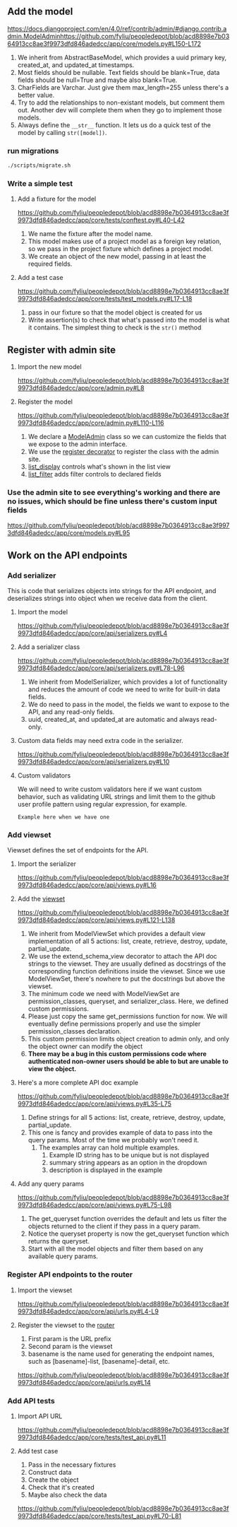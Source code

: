 ## Add the model

https://docs.djangoproject.com/en/4.0/ref/contrib/admin/#django.contrib.admin.ModelAdminhttps://github.com/fyliu/peopledepot/blob/acd8898e7b0364913cc8ae3f9973dfd846adedcc/app/core/models.py#L150-L172

1. We inherit from AbstractBaseModel, which provides a uuid primary key, created_at, and updated_at timestamps.
1. Most fields should be nullable. Text fields should be blank=True, data fields should be null=True and maybe also blank=True.
1. CharFields are Varchar. Just give them max_length=255 unless there's a better value.
1. Try to add the relationships to non-existant models, but comment them out. Another dev will complete them when they go to implement those models.
1. Always define the `__str__` function. It lets us do a quick test of the model by calling `str([model])`.

### run migrations

```bash
./scripts/migrate.sh
```

### Write a simple test

1. Add a fixture for the model

   https://github.com/fyliu/peopledepot/blob/acd8898e7b0364913cc8ae3f9973dfd846adedcc/app/core/tests/conftest.py#L40-L42

   1. We name the fixture after the model name.
   1. This model makes use of a project model as a foreign key relation, so we pass in the project fixture which defines a project model.
   1. We create an object of the new model, passing in at least the required fields.

1. Add a test case

   https://github.com/fyliu/peopledepot/blob/acd8898e7b0364913cc8ae3f9973dfd846adedcc/app/core/tests/test_models.py#L17-L18

   1. pass in our fixture so that the model object is created for us
   1. Write assertion(s) to check that what's passed into the model is what it contains. The simplest thing to check is the `str()` method

## Register with admin site

1. Import the new model

   https://github.com/fyliu/peopledepot/blob/acd8898e7b0364913cc8ae3f9973dfd846adedcc/app/core/admin.py#L8

1. Register the model

   https://github.com/fyliu/peopledepot/blob/acd8898e7b0364913cc8ae3f9973dfd846adedcc/app/core/admin.py#L110-L116

   1. We declare a [ModelAdmin](https://docs.djangoproject.com/en/4.0/ref/contrib/admin/#django.contrib.admin.ModelAdmin) class so we can customize the fields that we expose to the admin interface.
   1. We use the [register decorator](https://docs.djangoproject.com/en/4.0/ref/contrib/admin/#django.contrib.admin.register) to register the class with the admin site.
   1. [list_display](https://docs.djangoproject.com/en/4.0/ref/contrib/admin/#django.contrib.admin.ModelAdmin.list_display) controls what's shown in the list view
   1. [list_filter](https://docs.djangoproject.com/en/4.0/ref/contrib/admin/#django.contrib.admin.ModelAdmin.list_filter) adds filter controls to declared fields

### Use the admin site to see everything's working and there are no issues, which should be fine unless there's custom input fields

   https://github.com/fyliu/peopledepot/blob/acd8898e7b0364913cc8ae3f9973dfd846adedcc/app/core/models.py#L95

## Work on the API endpoints

### Add serializer

This is code that serializes objects into strings for the API endpoint, and deserializes strings into object when we receive data from the client.

1. Import the model

   https://github.com/fyliu/peopledepot/blob/acd8898e7b0364913cc8ae3f9973dfd846adedcc/app/core/api/serializers.py#L4

1. Add a serializer class

   https://github.com/fyliu/peopledepot/blob/acd8898e7b0364913cc8ae3f9973dfd846adedcc/app/core/api/serializers.py#L78-L96

   1. We inherit from ModelSerializer, which provides a lot of functionality and reduces the amount of code we need to write for built-in data fields.
   1. We do need to pass in the model, the fields we want to expose to the API, and any read-only fields.
   1. uuid, created_at, and updated_at are automatic and always read-only.

1. Custom data fields may need extra code in the serializer.

   https://github.com/fyliu/peopledepot/blob/acd8898e7b0364913cc8ae3f9973dfd846adedcc/app/core/api/serializers.py#L10

1. Custom validators

   We will need to write custom validators here if we want custom behavior, such as validating URL strings and limit them to the github user profile pattern using regular expression, for example.

   ```text
   Example here when we have one
   ```

### Add viewset

Viewset defines the set of endpoints for the API.

1. Import the serializer

   https://github.com/fyliu/peopledepot/blob/acd8898e7b0364913cc8ae3f9973dfd846adedcc/app/core/api/views.py#L16

1. Add the [viewset](https://www.django-rest-framework.org/api-guide/viewsets/)

   https://github.com/fyliu/peopledepot/blob/acd8898e7b0364913cc8ae3f9973dfd846adedcc/app/core/api/views.py#L121-L138

   1. We inherit from ModelViewSet which provides a default view implementation of all 5 actions: list, create, retrieve, destroy, update, partial_update.
   1. We use the extend_schema_view decorator to attach the API doc strings to the viewset. They are usually defined as docstrings of the corresponding function definitions inside the viewset. Since we use ModelViewSet, there's nowhere to put the docstrings but above the viewset.
   1. The minimum code we need with ModelViewSet are permission_classes, queryset, and serializer_class. Here, we defined custom permissions.
   1. Please just copy the same get_permissions function for now. We will eventually define permissions properly and use the simpler permission_classes declaration.
   1. This custom permission limits object creation to admin only, and only the object owner can modify the object
   1. **There may be a bug in this custom permissions code where authenticated non-owner users should be able to but are unable to view the object.**

1. Here's a more complete API doc example

   https://github.com/fyliu/peopledepot/blob/acd8898e7b0364913cc8ae3f9973dfd846adedcc/app/core/api/views.py#L35-L75

   1. Define strings for all 5 actions: list, create, retrieve, destroy, update, partial_update.
   1. This one is fancy and provides example of data to pass into the query params. Most of the time we probably won't need it.
      1. The examples array can hold multiple examples.
         1. Example ID string has to be unique but is not displayed
         1. summary string appears as an option in the dropdown
         1. description is displayed in the example

1. Add any query params

   https://github.com/fyliu/peopledepot/blob/acd8898e7b0364913cc8ae3f9973dfd846adedcc/app/core/api/views.py#L75-L98

   1. The get_queryset function overrides the default and lets us filter the objects returned to the client if they pass in a query param.
   1. Notice the queryset property is now the get_queryset function which returns the queryset.
   1. Start with all the model objects and filter them based on any available query params.

### Register API endpoints to the router

1. Import the viewset

   https://github.com/fyliu/peopledepot/blob/acd8898e7b0364913cc8ae3f9973dfd846adedcc/app/core/api/urls.py#L4-L9

1. Register the viewset to the [router](https://www.django-rest-framework.org/api-guide/routers/)

   1. First param is the URL prefix
   1. Second param is the viewset
   1. basename is the name used for generating the endpoint names, such as [basename]-list, [basename]-detail, etc.

   https://github.com/fyliu/peopledepot/blob/acd8898e7b0364913cc8ae3f9973dfd846adedcc/app/core/api/urls.py#L14

### Add API tests

1. Import API URL

   https://github.com/fyliu/peopledepot/blob/acd8898e7b0364913cc8ae3f9973dfd846adedcc/app/core/tests/test_api.py#L11

1. Add test case
   1. Pass in the necessary fixtures
   1. Construct data
   1. Create the object
   1. Check that it's created
   1. Maybe also check the data

   https://github.com/fyliu/peopledepot/blob/acd8898e7b0364913cc8ae3f9973dfd846adedcc/app/core/tests/test_api.py#L70-L81
